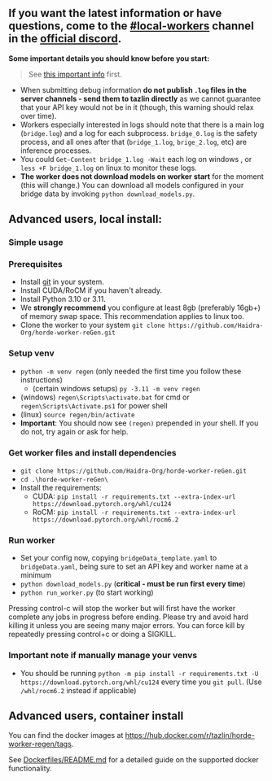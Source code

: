 ##  If you want the latest information or have questions, come to the [#local-workers](https://discord.com/channels/781145214752129095/1076124012305993768) channel in the [official discord](https://discord.gg/3DxrhksKzn).


**Some important details you should know before you start:**

> See [this important info](README.md/#important-info) first.

- When submitting debug information **do not publish `.log` files in the server channels - send them to tazlin directly** as we cannot guarantee that your API key would not be in it (though, this warning should relax over time).
- Workers especially interested in logs should note that there is a main log (`bridge.log`) and a log for each subprocess. `bridge_0.log` is the safety process, and all ones after that (`bridge_1.log`, `brige_2.log`, etc) are inference processes.
- You could `Get-Content bridge_1.log -Wait` each log on windows , or `less +F bridge_1.log` on linux to monitor these logs.
- **The worker does not download models on worker start** for the moment (this will change.) You can download all models configured in your bridge data by invoking `python download_models.py`.


## Advanced users, local install:

### Simple usage

### Prerequisites
* Install [git](https://git-scm.com/) in your system.
* Install CUDA/RoCM if you haven't already.
* Install Python 3.10 or 3.11.
* We **strongly recommend** you configure at least 8gb (preferably 16gb+) of memory swap space. This recommendation applies to linux too.
* Clone the worker to your system
   `git clone https://github.com/Haidra-Org/horde-worker-reGen.git`

### Setup venv
- `python -m venv regen` (only needed the first time you follow these instructions)
  - (certain windows setups) `py -3.11 -m venv regen`
- (windows) `regen\Scripts\activate.bat` for cmd or `regen\Scripts\Activate.ps1` for power shell
- (linux) `source regen/bin/activate`
- **Important**: You should now see `(regen)` prepended in your shell. If you do not, try again or ask for help.

### Get worker files and install dependencies
- `git clone https://github.com/Haidra-Org/horde-worker-reGen.git`
- `cd .\horde-worker-reGen\`
- Install the requirements:
  - CUDA: `pip install -r requirements.txt --extra-index-url https://download.pytorch.org/whl/cu124`
  - RoCM: `pip install -r requirements.txt --extra-index-url https://download.pytorch.org/whl/rocm6.2`

### Run worker
- Set your config now, copying `bridgeData_template.yaml` to `bridgeData.yaml`, being sure to set an API key and worker name at a minimum
- `python download_models.py` (**critical - must be run first every time**)
- `python run_worker.py` (to start working)

Pressing control-c will stop the worker but will first have the worker complete any jobs in progress before ending. Please try and avoid hard killing it unless you are seeing many major errors. You can force kill by repeatedly pressing control+c or doing a SIGKILL.

### Important note if manually manage your venvs
- You should be running `python -m pip install -r requirements.txt -U https://download.pytorch.org/whl/cu124` every time you `git pull`. (Use `/whl/rocm6.2` instead if applicable)

## Advanced users, container install

You can find the docker images at https://hub.docker.com/r/tazlin/horde-worker-regen/tags.

See [Dockerfiles/README.md](Dockerfiles/README.md) for a detailed guide on the supported docker functionality.
